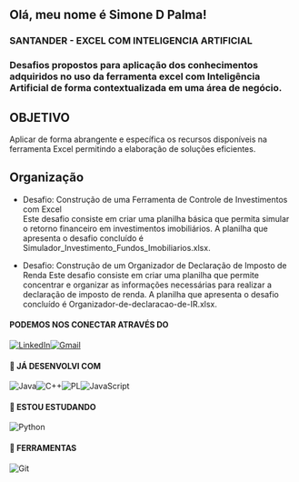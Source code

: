 ## Olá, meu nome é Simone D Palma!

### SANTANDER - EXCEL COM INTELIGENCIA ARTIFICIAL

### Desafios propostos para aplicação dos conhecimentos adquiridos no uso da ferramenta excel com Inteligência Artificial de forma contextualizada em uma área de negócio.

## OBJETIVO

Aplicar de forma abrangente e específica os recursos disponíveis na ferramenta Excel permitindo a elaboração de soluções eficientes.

## Organização

* Desafio: Construção de uma Ferramenta de Controle de Investimentos com Excel  
    Este desafio consiste em criar uma planilha básica que permita simular o retorno financeiro em investimentos imobiliários. 
    A planilha que apresenta o desafio concluído é Simulador_Investimento_Fundos_Imobiliarios.xlsx.
    
* Desafio: Construção de um Organizador de Declaração de Imposto de Renda
    Este desafio consiste em criar uma planilha que permite concentrar e organizar as informações necessárias para realizar a declaração de imposto de renda. 
    A planilha que apresenta o desafio concluído é Organizador-de-declaracao-de-IR.xlsx.

   
#### PODEMOS NOS CONECTAR ATRAVÉS DO 
[![LinkedIn](https://img.shields.io/badge/LinkedIn-0077B5?style=for-the-badge&logo=linkedin&logoColor=white)](https://www.linkedin.com/in/simone-drozd-palma-813b22280)[![Gmail](https://img.shields.io/badge/Gmail-333333?style=for-the-badge&logo=gmail&logoColor=red)](mailto:sdrozdp@gmail.com)

#### 📁 JÁ DESENVOLVI COM
![Java](https://img.shields.io/badge/java-%23ED8B00.svg?style=for-the-badge&logo=openjdk&logoColor=white)![C++](https://img.shields.io/badge/C%2B%2B-00599C?style=for-the-badge&logo=c%2B%2B&logoColor=white)![PL](https://img.shields.io/badge/PL%2FSQL-FFFFFF?style=for-the-badge&logo=oracle&logoColor=FF0000&labelColor=FFFFFF&color=FF0000)![JavaScript](https://img.shields.io/badge/JavaScript-F7DF1E?style=for-the-badge&logo=javascript&logoColor=black)

#### 📁 ESTOU ESTUDANDO
![Python](https://img.shields.io/badge/python-3670A0?style=for-the-badge&logo=python&logoColor=ffdd54)

#### 📁 FERRAMENTAS
![Git](https://img.shields.io/badge/GIT-E44C30?style=for-the-badge&logo=git&logoColor=white)

